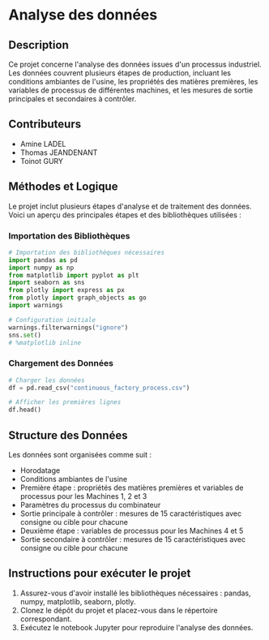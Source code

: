 # Analyse des données

## Description

Ce projet concerne l'analyse des données issues d'un processus industriel. Les données couvrent plusieurs étapes de production, incluant les conditions ambiantes de l'usine, les propriétés des matières premières, les variables de processus de différentes machines, et les mesures de sortie principales et secondaires à contrôler.

## Contributeurs

- Amine LADEL
- Thomas JEANDENANT
- Toinot GURY

## Méthodes et Logique

Le projet inclut plusieurs étapes d'analyse et de traitement des données. Voici un aperçu des principales étapes et des bibliothèques utilisées :

### Importation des Bibliothèques

```python
# Importation des bibliothèques nécessaires
import pandas as pd
import numpy as np
from matplotlib import pyplot as plt
import seaborn as sns
from plotly import express as px
from plotly import graph_objects as go
import warnings

# Configuration initiale
warnings.filterwarnings("ignore")
sns.set()
# %matplotlib inline
```

### Chargement des Données

```python
# Charger les données
df = pd.read_csv("continuous_factory_process.csv")

# Afficher les premières lignes
df.head()
```

## Structure des Données

Les données sont organisées comme suit :

- Horodatage
- Conditions ambiantes de l'usine
- Première étape : propriétés des matières premières et variables de processus pour les Machines 1, 2 et 3
- Paramètres du processus du combinateur
- Sortie principale à contrôler : mesures de 15 caractéristiques avec consigne ou cible pour chacune
- Deuxième étape : variables de processus pour les Machines 4 et 5
- Sortie secondaire à contrôler : mesures de 15 caractéristiques avec consigne ou cible pour chacune

## Instructions pour exécuter le projet

1. Assurez-vous d'avoir installé les bibliothèques nécessaires : pandas, numpy, matplotlib, seaborn, plotly.
2. Clonez le dépôt du projet et placez-vous dans le répertoire correspondant.
3. Exécutez le notebook Jupyter pour reproduire l'analyse des données.
